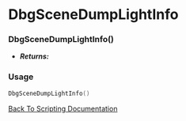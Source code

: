 # DbgSceneDumpLightInfo

### DbgSceneDumpLightInfo()
- ***Returns:*** 

### Usage

```Lua
DbgSceneDumpLightInfo()
```


[Back To Scripting Documentation](../README.md)
